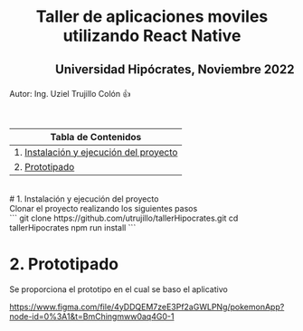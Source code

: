 # <p style='text-align: center;'> Taller de aplicaciones moviles utilizando React Native </p>
## <p style='text-align: right;'> Universidad Hipócrates, Noviembre 2022 </p>

Autor: Ing. Uziel Trujillo Colón 👍

<br />

| Tabla de Contenidos |
|------------------- |
| 1. [Instalación y ejecución del proyecto](#1-instalación-y-ejecución-del-proyecto)                                |                        
| 2. [Prototipado](#2-Prototipo)    |

<br />
# 1. Instalación y ejecución del proyecto 
<div style='text-align: justify;'>
Clonar el proyecto realizando los siguientes pasos
</div>
```
git clone https://github.com/utrujillo/tallerHipocrates.git
cd tallerHipocrates
npm run install
```
<br />

# 2. Prototipado
<div style='text-align: justify;'>
Se proporciona el prototipo en el cual se baso el aplicativo 
</div>

https://www.figma.com/file/4yDDQEM7zeE3Pf2aGWLPNg/pokemonApp?node-id=0%3A1&t=BmChingmww0aq4G0-1